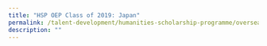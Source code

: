 ```yaml
---
title: "HSP OEP Class of 2019: Japan"
permalink: /talent-development/humanities-scholarship-programme/overseasexposure-education-gallery/2019/
description: ""
---
```

